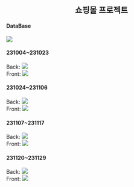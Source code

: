 <div align=center>
  <h2> 쇼핑몰 프로젝트 </h2>
</div>


<div>
  <p>
  <h4>DataBase</h4>
    <img src="https://img.shields.io/badge/MySQL-4479A1?style=for-the-badge&logo=MySQL&logoColor=white">
  </p>
  <p>
  <h4>231004~231023</h4>
    Back: <img src="https://img.shields.io/badge/Node.js-#339933?style=for-the-badge&logo=nodedotjs&logoColor=white">
    <br>
    Front: <img src="https://img.shields.io/badge/Node.js-#339933?style=for-the-badge&logo=nodedotjs&logoColor=white">
  </p>
  <p>
  <h4>231024~231106</h4>
    Back: <img src="https://img.shields.io/badge/Node.js-#339933?style=for-the-badge&logo=nodedotjs&logoColor=white">
    <br>
    Front: <img src="https://img.shields.io/badge/react-61DAFB?style=for-the-badge&logo=react&logoColor=black">
  </p>
  <p>
  <h4>231107~231117</h4>
    Back: <img src="https://img.shields.io/badge/spring-6DB33F?style=for-the-badge&logo=spring&logoColor=white">
    <br>
    Front: <img src="https://img.shields.io/badge/Thymeleaf-#005F0F?style=for-the-badge&logo=thymeleaf&logoColor=white">
  </p>
  <p>
  <h4>231120~231129</h4>
    Back: <img src="https://img.shields.io/badge/spring-6DB33F?style=for-the-badge&logo=spring&logoColor=white">
    <br>
    Front: <img src="https://img.shields.io/badge/react-61DAFB?style=for-the-badge&logo=react&logoColor=black">
  </p>
  
</div>
